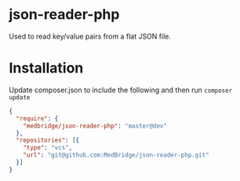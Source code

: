 # json-reader-php

Used to read key/value pairs from a flat JSON file. 

# Installation

Update composer.json to include the following and then run `composer update`

```json
{
  "require": {
    "medbridge/json-reader-php": "master@dev"
  },
  "repositories": [{
    "type": "vcs",
    "url": "git@github.com:MedBridge/json-reader-php.git"
  }]
}
```
